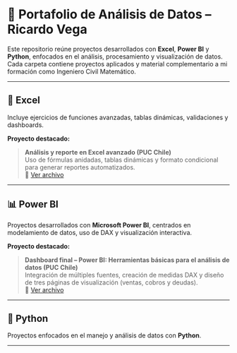 # 📂 Portafolio de Análisis de Datos – Ricardo Vega

Este repositorio reúne proyectos desarrollados con **Excel**, **Power BI** y **Python**, enfocados en el análisis, procesamiento y visualización de datos.  
Cada carpeta contiene proyectos aplicados y material complementario a mi formación como Ingeniero Civil Matemático.

---

## 🧮 Excel

Incluye ejercicios de funciones avanzadas, tablas dinámicas, validaciones y dashboards.

**Proyecto destacado:**  
> **Análisis y reporte en Excel avanzado (PUC Chile)**  
> Uso de fórmulas anidadas, tablas dinámicas y formato condicional para generar reportes automatizados.  
> 📎 [Ver archivo](Excel/analisis_datos_excel_avanzado_PUC.xlsx)

---

## 📊 Power BI

Proyectos desarrollados con **Microsoft Power BI**, centrados en modelamiento de datos, uso de DAX y visualización interactiva.

**Proyecto destacado:**  
> **Dashboard final – Power BI: Herramientas básicas para el análisis de datos (PUC Chile)**  
> Integración de múltiples fuentes, creación de medidas DAX y diseño de tres páginas de visualización (ventas, cobros y deudas).  
> 📎 [Ver archivo](PowerBI/analisis_datos_PowerBI_PUC.pbix)

---

## 🐍 Python

Proyectos enfocados en el manejo y análisis de datos con **Python**.  


---
